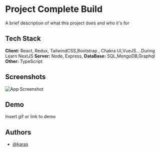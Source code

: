 
# Project Complete Build

A brief description of what this project does and who it's for


## Tech Stack

**Client:** React, Redux, TailwindCSS,Bootstrap , Chakra UI,VueJS....During Learn NextJS
**Server:** Node, Express,
**DataBase:** SQL,MongoDB,Graphql
**Other:** TypeScript


## Screenshots

![App Screenshot](https://via.placeholder.com/468x300?text=App+Screenshot+Here)


## Demo

Insert gif or link to demo


## Authors

- [@karas](https://github.com/Kafierence)

